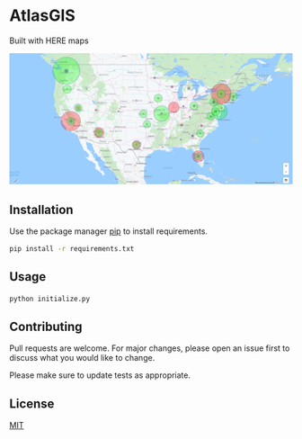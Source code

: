 # AtlasGIS

Built with HERE maps 

![AtlasGIS](images/AtlasGIS.png?raw=true)

## Installation

Use the package manager [pip](https://pip.pypa.io/en/stable/) to install requirements.

```bash
pip install -r requirements.txt
```

## Usage

```python
python initialize.py
```

## Contributing
Pull requests are welcome. For major changes, please open an issue first to discuss what you would like to change.

Please make sure to update tests as appropriate.

## License
[MIT](https://choosealicense.com/licenses/mit/)
